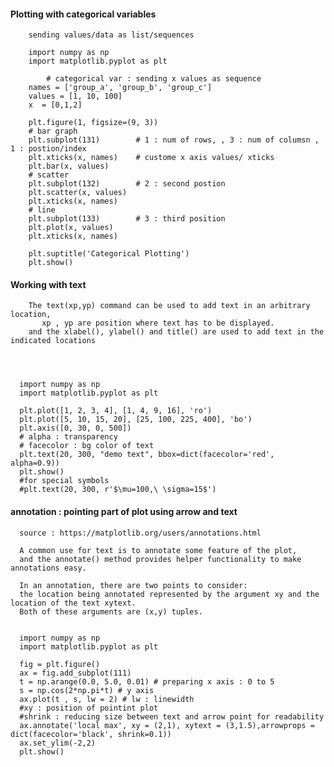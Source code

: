 #### Plotting with categorical variables
      
        sending values/data as list/sequences

        import numpy as np
        import matplotlib.pyplot as plt

            # categorical var : sending x values as sequence
        names = ['group_a', 'group_b', 'group_c']
        values = [1, 10, 100]
        x  = [0,1,2]

        plt.figure(1, figsize=(9, 3))
        # bar graph
        plt.subplot(131)        # 1 : num of rows, , 3 : num of columsn , 1 : postion/index
        plt.xticks(x, names)    # custome x axis values/ xticks
        plt.bar(x, values)
        # scatter
        plt.subplot(132)        # 2 : second postion
        plt.scatter(x, values)
        plt.xticks(x, names)
        # line
        plt.subplot(133)        # 3 : third position
        plt.plot(x, values)
        plt.xticks(x, names)

        plt.suptitle('Categorical Plotting')
        plt.show()
        
        
####  Working with text
            
        The text(xp,yp) command can be used to add text in an arbitrary location, 
           xp , yp are position where text has to be displayed.
        and the xlabel(), ylabel() and title() are used to add text in the indicated locations 
      
      


      import numpy as np
      import matplotlib.pyplot as plt

      plt.plot([1, 2, 3, 4], [1, 4, 9, 16], 'ro')
      plt.plot([5, 10, 15, 20], [25, 100, 225, 400], 'bo')
      plt.axis([0, 30, 0, 500])
      # alpha : transparency
      # facecolor : bg color of text
      plt.text(20, 300, "demo text", bbox=dict(facecolor='red', alpha=0.9))
      plt.show()
      #for special symbols
      #plt.text(20, 300, r'$\mu=100,\ \sigma=15$')
      
      
      
####  annotation : pointing part of plot using arrow and text
      source : https://matplotlib.org/users/annotations.html

      A common use for text is to annotate some feature of the plot, 
      and the annotate() method provides helper functionality to make annotations easy. 
      
      In an annotation, there are two points to consider: 
      the location being annotated represented by the argument xy and the location of the text xytext. 
      Both of these arguments are (x,y) tuples.
      
      
      import numpy as np
      import matplotlib.pyplot as plt

      fig = plt.figure()
      ax = fig.add_subplot(111)
      t = np.arange(0.0, 5.0, 0.01) # preparing x axis : 0 to 5
      s = np.cos(2*np.pi*t) # y axis
      ax.plot(t , s, lw = 2) # lw : linewidth
      #xy : position of pointint plot
      #shrink : reducing size between text and arrow point for readability
      ax.annotate('local max', xy = (2,1), xytext = (3,1.5),arrowprops = dict(facecolor='black', shrink=0.1))
      ax.set_ylim(-2,2)
      plt.show()


